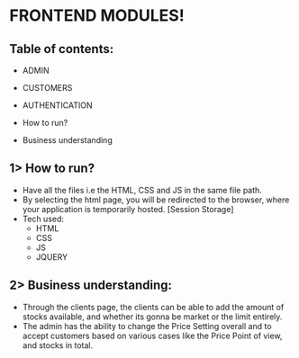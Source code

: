 # FRONTEND MODULES!

## Table of contents:
  - ADMIN
  - CUSTOMERS
  - AUTHENTICATION

-  How to run?
-  Business understanding

## 1> How to run?
- Have all the files i.e the HTML, CSS and JS in the same file path.
- By selecting the html page, you will be redirected to the browser, where your application is temporarily hosted. [Session Storage]
- Tech used: 
    - HTML
    - CSS
    - JS
    - JQUERY

## 2> Business understanding:
- Through the clients page, the clients can be able to add the amount of stocks available, and whether its gonna be market or the limit entirely.
- The admin has the ability to change the Price Setting overall and to accept customers based on various cases like the Price Point of view, and stocks in total.
